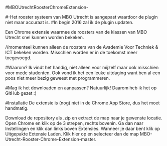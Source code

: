 #MBOUtrechtRoosterChromeExtension-

#-Het rooster systeem van MBO Utrecht is aangepast waardoor de plugin niet maar accuraat is. 
#In begin 2016 zal ik de plugin updaten.

Een Chrome extensie waarmee de roosters van de klassen van MBO Utrecht snel kunnen worden bekeken.  

//momenteel kunnen alleen de roosters van de Avademie Voor Techniek & ICT bekeken worden. Misschien worden er in de toekomst meer toegevoegd. 

#Waarom?
Ik vindt het handig, niet alleen voor mijzelf maar ook misschien voor mede studenten. Ook vond ik het een leuke uitdaging want ben al een poos niet meer bezig geweest met programmeren.

#Mag ik het downloaden en aanpassen?
Natuurlijk! Daarom heb ik het op GitHub gezet :) 

#Installatie
De extensie is (nog) niet in de Chrome App Store, dus het moet handmatig.

Download de repository als .zip en extract de map naar je gewenste locatie. Open Chrome en klik op de 3 strepen, rechts bovenin. Ga dan naar Instellingen en klik dan links boven Extensies. Wanneer je daar bent klik op Uitgepakte Extensie Laden. Klik hier op en selecteer dan de map MBO-Utrecht-Rooster-Chrome-Extension-master. 


